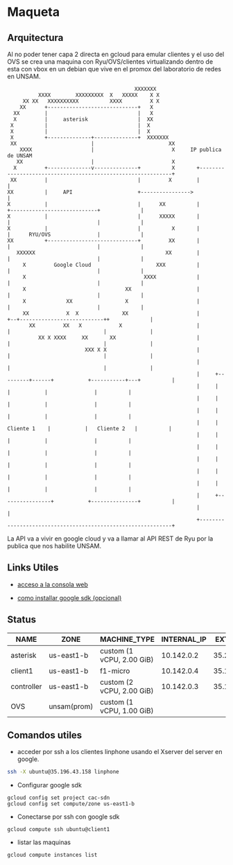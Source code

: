 # Maqueta 
## Arquitectura

Al no poder tener capa 2 directa en gcloud para emular clientes y el uso del OVS se crea una maquina con Ryu/OVS/clientes virtualizando dentro de esta con vbox en un debian que vive en el promox del laboratorio de redes en UNSAM.
```
                                         XXXXXXX
          XXXX        XXXXXXXXX  X   XXXXX    X X
     XX XX   XXXXXXXXXX          XXXX         X X
    XX      +-----------------------------+   X
  XX        |                             |   X
  X         |     asterisk                |  XX
 X          |                             |  X
 X          |                             |  X
 X          +--------------+--------------+  XXXXXXX
 XX                        |                        XX
    XXXX                   |                         X     IP publica de UNSAM
   XX                      |                         X
  X         +--------------v--------------+          X       +-------------------------------------------------------------+
 XX         |                             |         X        |                                                             |
XX          |     API                     +---------------->                                                               |
X           |                             |      XX          |                  +----------------------------+             |
X           |                             |      XXXXX       |                  |                            |             |
X           |                             |          X       |                  |      RYU/OVS               |             |
XX          +-----------------------------+         XX       |                  |                            |             |
   XXXXXX                                          XX        |                  |                            |             |
     X         Google Cloud                     XXX          |                  |                            |             |
     X                                      XXXX             |                  |                            |             |
     X                                XX                     |                  |                            |             |
     X             XX                 X                      |                  |                            |             |
     XX            X  X              XX                      |               +--+---------------------------++             |
       XX         XX   X            X                        |               |                              |              |
          XX X XXXX     XX       XX                          |               |                              |              |
                         XXX X X                             |               |                              |              |
                                                             |               |                              |              |
                                                             |     +---------+------+           +-----------+---+          |
                                                             |     |                |           |               |          |
                                                             |     |                |           |               |          |
                                                             |     |                |           |               |          |
                                                             |     |   Cliente 1    |           |   Cliente 2   |          |
                                                             |     |                |           |               |          |
                                                             |     |                |           |               |          |
                                                             |     |                |           |               |          |
                                                             |     |                |           |               |          |
                                                             |     |                |           |               |          |
                                                             |     +----------------+           +---------------+          |
                                                             |                                                             |
                                                             +-------------------------------------------------------------+

```
La API va a vivir en google cloud y va a llamar al API REST de Ryu por la publica que nos habilite UNSAM.


## Links Utiles

- [acceso a la consola web](https://console.cloud.google.com/home/dashboard?project=cac-sdn)

- [como installar google sdk (opcional)](https://cloud.google.com/sdk/install)

## Status

| NAME       | ZONE       | MACHINE_TYPE              | INTERNAL_IP | EXTERNAL_IP   | STATUS  | USER     |
| ---------- | ---------- | ------------------------- | ----------- | ------------- | ------- | -------- |
| asterisk   | us-east1-b | custom (1 vCPU, 2.00 GiB) | 10.142.0.2  | 35.211.219.55 | RUNNING | asterisk |
| client1    | us-east1-b | f1-micro                  | 10.142.0.4  | 35.196.43.158 | RUNNING | ubuntu   |
| controller | us-east1-b | custom (2 vCPU, 2.00 GiB) | 10.142.0.3  | 35.196.178.40 | RUNNING | ubuntu   |
| OVS        | unsam(prom)| custom (1 vCPU, 1.00 GiB) |             |               | RUNNING | ubuntu   |

## Comandos utiles

- acceder por ssh a los clientes linphone usando el Xserver del server en google.

```bash
ssh -X ubuntu@35.196.43.158 linphone
```

- Configurar google sdk

```
gcloud config set project cac-sdn
gcloud config set compute/zone us-east1-b
```

- Conectarse por ssh con google sdk

```
gcloud compute ssh ubuntu@client1
```

- listar las maquinas

```
gcloud compute instances list
```

